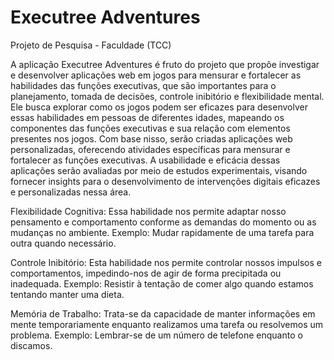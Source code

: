 # Executree Adventures
Projeto de Pesquisa - Faculdade (TCC)

  A aplicação Executree Adventures é fruto do projeto que propõe investigar e desenvolver aplicações web em jogos para mensurar e fortalecer as habilidades das funções executivas, que são importantes para o planejamento, tomada de decisões, controle inibitório e flexibilidade mental.
  Ele busca explorar como os jogos podem ser eficazes para desenvolver essas habilidades em pessoas de diferentes idades, mapeando os componentes das funções executivas e sua relação com elementos presentes nos jogos.
  Com base nisso, serão criadas aplicações web personalizadas, oferecendo atividades específicas para mensurar e fortalecer as funções executivas. A usabilidade e eficácia dessas aplicações serão avaliadas por meio de estudos experimentais, visando fornecer insights para o desenvolvimento de intervenções digitais eficazes e personalizadas nessa área.

Flexibilidade Cognitiva: Essa habilidade nos permite adaptar nosso pensamento e comportamento conforme as demandas do momento ou as mudanças no ambiente.
Exemplo: Mudar rapidamente de uma tarefa para outra quando necessário.

Controle Inibitório: Esta habilidade nos permite controlar nossos impulsos e comportamentos, impedindo-nos de agir de forma precipitada ou inadequada.
Exemplo: Resistir à tentação de comer algo quando estamos tentando manter uma dieta.

Memória de Trabalho: Trata-se da capacidade de manter informações em mente temporariamente enquanto realizamos uma tarefa ou resolvemos um problema.
Exemplo: Lembrar-se de um número de telefone enquanto o discamos.
